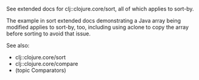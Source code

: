 See extended docs for clj::clojure.core/sort, all of which applies to sort-by.

The example in sort extended docs demonstrating a Java array being modified applies to sort-by, too, including using aclone to copy the array before sorting to avoid that issue.

See also:

- clj::clojure.core/sort
- clj::clojure.core/compare
- (topic Comparators)
